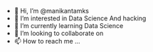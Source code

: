 - 👋 Hi, I’m @manikantamks
- 👀 I’m interested in Data Science And hacking
- 🌱 I’m currently learning Data Science
- 💞️ I’m looking to collaborate on 
- 📫 How to reach me ...

<!---
manikantamks/manikantamks is a ✨ special ✨ repository because its `README.md` (this file) appears on your GitHub profile.
You can click the Preview link to take a look at your changes.
--->
